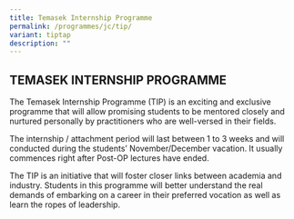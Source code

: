 ```yaml
---
title: Temasek Internship Programme
permalink: /programmes/jc/tip/
variant: tiptap
description: ""
---
```

<h2>TEMASEK INTERNSHIP PROGRAMME</h2>
<p>The Temasek Internship Programme (TIP) is an exciting and exclusive programme
that will allow promising students to be mentored closely and nurtured
personally by practitioners who are well-versed in their fields.</p>
<p>The internship / attachment period will last between 1 to 3 weeks and
will conducted during the students’ November/December vacation. It usually
commences right after Post-OP lectures have ended.</p>
<p>The TIP is an initiative that will foster closer links between academia
and industry. Students in this programme will better understand the real
demands of embarking on a career in their preferred vocation as well as
learn the ropes of leadership.</p>
<p></p>